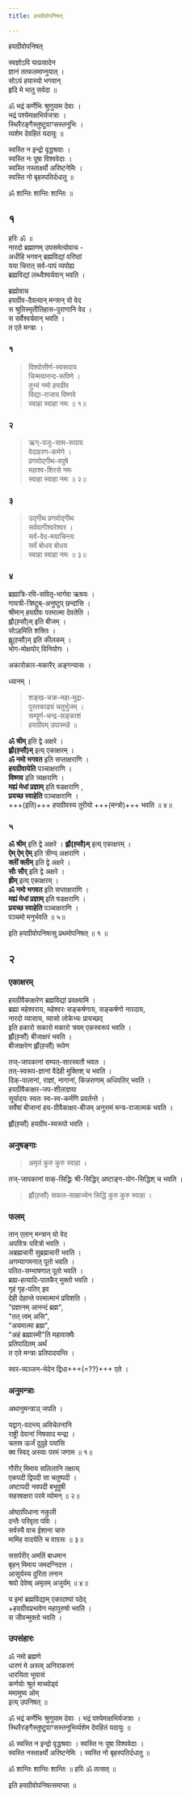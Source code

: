```yaml
---
title: हयग्रीवोपनिषत्

---
```

  
हयग्रीवोपनिषत्   

स्वज्ञोऽपि यत्प्रसादेन  
ज्ञानं तत्फलमाप्नुयात् ।  
सोऽयं हयास्यो भगवान्  
हृदि मे भातु सर्वदा ॥  
  
ॐ भद्रं कर्णेभिः श्रुणुयाम देवाः ।  
भद्रं पश्येमाक्षभिर्यजत्राः ।  
स्थिरैरङ्गैस्तुष्टुवाꣳसस्तनूभिः ।  
व्यशेम देवहितं यदायुः ॥  
  
स्वस्ति न इन्द्रो वृद्धश्रवाः ।  
स्वस्ति नः पूषा विश्ववेदाः ।  
स्वस्ति नस्तार्क्ष्यो अरिष्टनेमिः ।  
स्वस्ति नो बृहस्पतिर्दधातु ॥  
  
ॐ शान्तिः शान्तिः शान्तिः ॥  
  
## १
हरिः ॐ ॥  
नारदो ब्रह्माणम् उपसमेत्योवाच -  
अधीहि भगवन् ब्रह्मविद्यां वरिष्ठां  
यया चिरात् सर्व-पापं व्यपोह्य  
ब्रह्मविद्यां लब्ध्वैश्वर्यवान् भवति । 

ब्रह्मोवाच  
हयग्रीव-दैवत्यान् मन्त्रान् यो वेद  
स श्रुतिस्मृतीतिहास-पुराणानि वेद ।  
स सर्वैश्वर्यवान् भवति ।  
त एते मन्त्राः ।  

### १
> विश्वोत्तीर्ण-स्वरूपाय  
चिन्मयानन्द-रूपिणे ।  
तुभ्यं नमो हयग्रीव  
विद्या-राजाय विष्णवे  
स्वाहा स्वाहा नमः ॥ १॥  

### २
> ऋग्-यजुः-साम-रूपाय  
वेदाहरण-कर्मणे ।  
प्रणवोद्गीथ-वपुषे  
महाश्व-शिरसे नमः  
स्वाहा स्वाहा नमः ॥ २॥  

### ३
> उद्गीथ प्रणवोद्गीथ  
सर्ववागीश्वरेश्वर ।  
सर्व-वेद-मयाचिन्त्य  
सर्वं बोधय बोधय  
स्वाहा स्वाहा नमः ॥ ३॥  

### ४
ब्रह्मात्रि-रवि-सवितृ-भार्गवा ऋषयः ।  
गायत्री-त्रिष्टुब्-अनुष्टुप् छन्दांसि ।  
श्रीमान् हयग्रीवः परमात्मा देवतेति ।  
ह्लौ(ह्सौ)म् इति बीजम् ।  
सोऽहमिति शक्तिः ।  
ह्लू(ह्सौ)म् इति कीलकम् ।  
भोग-मोक्षयोर् विनियोगः ।  

अकारोकार-मकारैर् अङ्गन्यासः ।  

ध्यानम् ।  

> शङ्ख-चक्र-महा-मुद्रा-  
पुस्तकाढ्यं चतुर्भुजम् ।  
सम्पूर्ण-चन्द्र-सङ्काशं  
हयग्रीवम् उपास्महे ॥  

**ॐ श्रीम्** इति द्वे अक्षरे ।  
**ह्लौ(ह्सौ)म्** इत्य् एकाक्षरम् ।  
**ॐ नमो भगवत** इति सप्ताक्षराणि ।  
**हयग्रीवायेति** पञ्चाक्षराणि ।  
**विष्णव** इति त्र्यक्षराणि ।  
**मह्यं मेधां प्रज्ञाम्** इति षडक्षराणि ,  
**प्रयच्छ स्वाहेति** पञ्चाक्षराणि ।  
+++(इति)+++ हयग्रीवस्य तुरीयो +++(मन्त्रो)+++ भवति ॥ ४॥  

### ५
**ॐ श्रीम्** इति द्वे अक्षरे । **ह्लौ(ह्सौ)म्** इत्य् एकाक्षरम् ।  
**ऐम् ऐम् ऐम्** इति त्रीण्य् अक्षराणि ।  
**क्लीं क्लीम्** इति द्वे अक्षरे ।  
**सौः सौर्** इति द्वे अक्षरे ।  
**ह्रीम्** इत्य् एकाक्षरम् ।  
**ॐ नमो भगवत** इति सप्ताक्षराणि ।  
**मह्यं मेधां प्रज्ञाम्** इति षडक्षराणि ।  
**प्रयच्छ स्वाहेति** पञ्चाक्षराणि ।  
पञ्चमो मनुर्भवति ॥ ५॥  
  
इति हयग्रीवोपनिषत्सु प्रथमोपनिषत् ॥ १ ॥  

## २
### एकाक्षरम्
हयग्रीवैकाक्षरेण ब्रह्मविद्यां प्रवक्ष्यामि ।  
ब्रह्मा महेश्वराय, महेश्वरः सङ्कर्षणाय, सङ्कर्षणो नारदाय,  
नारदो व्यासाय, व्यासो लोकेभ्यः प्रायच्छद्  
इति हकारो सकारो मकारो त्रयम् एकस्वरूपं भवति ।  
ह्लौं(ह्सौं) बीजाक्षरं भवति ।  
बीजाक्षरेण ह्लौं(ह्सौं) रूपेण  

तज्-जापकानां सम्पत्-सारस्वतौ भवतः ।  
तत्-स्वरूप-ज्ञानां वैदेही मुक्तिश् च भवति ।  
दिक्-पालानां, राज्ञां, नागानां, किन्नराणाम् अधिपतिर् भवति ।  
हयग्रीवैकाक्षर-जप-शीलाज्ञया  
सूर्यादयः स्वतः स्व-स्व-कर्मणि प्रवर्तन्ते ।  
सर्वेषां बीजानां हय-ग्रीवैकाक्षर-बीजम् अनुत्तमं मन्त्र-राजात्मकं भवति ।  

ह्लौं(ह्सौं) हयग्रीव-स्वरूपो भवति ।  

### अनुषङ्गाः
> अमृतं कुरु कुरु स्वाहा ।  

तज्-जापकानां वाक्-सिद्धिः श्री-सिद्धिर् अष्टाङ्ग-योग-सिद्धिश् च भवति ।  

> ह्लौं(ह्सौं) सकल-साम्राज्येन सिद्धिं कुरु कुरु स्वाहा ।  

### फलम्
तान् एतान् मन्त्रान् यो वेद  
अपवित्रः पवित्रो भवति ।  
अब्रह्मचारी सुब्रह्मचारी भवति ।  
अगम्यागमनात् पूतो भवति ।  
पतित-सम्भाषणात् पूतो भवति ।  
ब्रह्म-हत्यादि-पातकैर् मुक्तो भवति ।  
गृहं गृह-पतिर् इव  
देही देहान्ते परमात्मानं प्रविशति ।  
"प्रज्ञानम् आनन्दं ब्रह्म",  
"तत् त्वम् असि",  
"अयमात्मा ब्रह्म",  
"अहं ब्रह्मास्मी"ति महावाक्यैः  
प्रतिपादितम् अर्थं  
त एते मन्त्राः प्रतिपादयन्ति ।  

स्वर-व्यञ्जन-भेदेन द्विधा+++(=??)+++ एते ।  

### अनुमन्त्राः
अथानुमन्त्राञ् जपति ।  
  
यद्वाग्-वदन्त्य् अविचेतनानि  
राष्ट्री देवानां निषसाद मन्द्रा ।  
चतस्र ऊर्जं दुदुहे पयांसि  
क्व स्विद् अस्याः परमं जगाम ॥ १॥  
  
गौरीर् मिमाय सलिलानि तक्षत्य्  
एकपदी द्विपदी सा चतुष्पदी ।  
अष्टापदी नवपदी बभूवुषी  
सहस्राक्षरा परमे व्योमन् ॥ २॥  
  
ओष्ठापिधाना नकुली  
दन्तैः परिवृता पविः ।  
सर्वस्यै वाच ईशाना चारु  
मामिह वादयेति च वाग्रसः ॥ ३॥  
  
ससर्परीर् अमतिं बाधमान  
बृहन् मिमाय जमदग्निदत्त ।  
आसूर्यस्य दुरिता तनान  
श्रवो देवेष्व् अमृतम् अजुर्यम् ॥ ४॥  
  
य इमां ब्रह्मविद्याम् एकादश्यां पठेद्  
+हयग्रीवप्रभावेण महापुरुषो भवति ।  
स जीवन्मुक्तो भवति ।  

### उपसंहारः
ॐ नमो ब्रह्मणे  
धारणं मे अस्त्व् अनिराकरणं  
धारयिता भूयासं  
कर्णयोः श्रुतं माच्योढ्वं  
ममामुष्य ओम्  
इत्य् उपनिषत् ॥  
  
ॐ भद्रं कर्णेभिः श्रुणुयाम देवाः । भद्रं पश्येमाक्षभिर्यजत्राः ।  
स्थिरैरङ्गैस्तुष्टुवाꣳसस्तनूभिर्व्यशेम देवहितं यदायुः ॥  
  
ॐ स्वस्ति न इन्द्रो वृद्धश्रवाः । स्वस्ति नः पूषा विश्ववेदाः ।  
स्वस्ति नस्तार्क्ष्यो अरिष्टनेमिः । स्वस्ति नो बृहस्पतिर्दधातु ॥  
  
ॐ शान्तिः शान्तिः शान्तिः ॥ हरिः ॐ तत्सत् ॥  
  
इति हयग्रीवोपनिषत्समाप्ता ॥  
  
  
  
  
